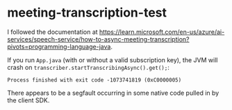 # meeting-transcription-test

I followed the documentation at https://learn.microsoft.com/en-us/azure/ai-services/speech-service/how-to-async-meeting-transcription?pivots=programming-language-java.

If you run `App.java` (with or without a valid subscription key), the JVM will crash on
`transcriber.startTranscribingAsync().get();`:

```
Process finished with exit code -1073741819 (0xC0000005)
```

There appears to be a segfault occurring in some native code pulled in by the client SDK.